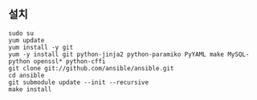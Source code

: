 ## 설치

    sudo su
    yum update
    yum install -y git
    yum -y install git python-jinja2 python-paramiko PyYAML make MySQL-python openssl* python-cffi
    git clone git://github.com/ansible/ansible.git
    cd ansible
    git submodule update --init --recursive
    make install
